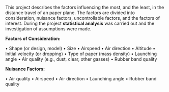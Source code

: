 This project describes the factors influencing the most, and the least, in the distance travel of an paper plane. 
The factors are divided into consideration, nuisance factors, uncontrollable factors, and the factors of interest.
During the project **statistical analysis** was carried out and the investigation of assumptions were made. 

**Factors of Consideration:**

• Shape (or design, model)
• Size
• Airspeed
• Air direction
• Altitude
• Initial velocity (or dropping)
• Type of paper (mass density)
• Launching angle
• Air quality (e.g., dust, clear, other gasses)
• Rubber band quality

**Nuisance Factors:**

• Air quality
• Airspeed
• Air direction
• Launching angle
• Rubber band quality

